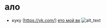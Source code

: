 # ало
* куку
[https://vk.com/]
[ето мой вк](https://vk.com/)
![alt_text](https://wallperz.com/wp-content/uploads/2017/02/07/wallperz.com-20170207121517.jpg "котик")
